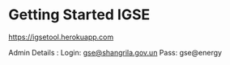 # Getting Started IGSE

https://igsetool.herokuapp.com

Admin Details : Login: gse@shangrila.gov.un
                Pass: gse@energy

